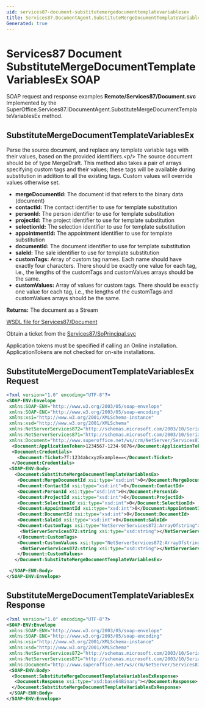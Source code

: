 ```yaml
---
uid: services87-document-substitutemergedocumenttemplatevariablesex
title: Services87.DocumentAgent.SubstituteMergeDocumentTemplateVariablesEx SOAP
Generated: true
---
```


# Services87 Document SubstituteMergeDocumentTemplateVariablesEx SOAP

SOAP request and response examples **Remote/Services87/Document.svc**
Implemented by the <see cref="M:SuperOffice.Services87.IDocumentAgent.SubstituteMergeDocumentTemplateVariablesEx">SuperOffice.Services87.IDocumentAgent.SubstituteMergeDocumentTemplateVariablesEx</see> method.

## SubstituteMergeDocumentTemplateVariablesEx

Parse the source document, and replace any template variable tags with their values, based on the provided identifiers.&lt;p/&gt; The source document should be of type MergeDraft. This method also takes a pair of arrays specifying custom tags and their values; these tags will be available during substitution in addition to all the existing tags. Custom values will override values otherwise set.

* **mergeDocumentId:** The document id that refers to the binary data (document)
* **contactId:** The contact identifier to use for template substitution
* **personId:** The person identifier to use for template substitution
* **projectId:** The project identifier to use for template substitution
* **selectionId:** The selection identifier to use for template substitution
* **appointmentId:** The appointment identifier to use for template substitution
* **documentId:** The document identifier to use for template substitution
* **saleId:** The sale identifier to use for template substitution
* **customTags:** Array of custom tag names. Each name should have exactly four characters. There should be exactly one value for each tag, i.e., the lengths of the customTags and customValues arrays should be the same.
* **customValues:** Array of values for custom tags. There should be exactly one value for each tag, i.e., the lengths of the customTags and customValues arrays should be the same.

**Returns:** The document as a Stream


[WSDL file for Services87/Document](../Services87-Document.md)

Obtain a ticket from the [Services87/SoPrincipal.svc](../SoPrincipal/index.md)

Application tokens must be specified if calling an Online installation. ApplicationTokens are not checked for on-site installations.

## SubstituteMergeDocumentTemplateVariablesEx Request

```xml
<?xml version="1.0" encoding="UTF-8"?>
<SOAP-ENV:Envelope
 xmlns:SOAP-ENV="http://www.w3.org/2003/05/soap-envelope"
 xmlns:SOAP-ENC="http://www.w3.org/2003/05/soap-encoding"
 xmlns:xsi="http://www.w3.org/2001/XMLSchema-instance"
 xmlns:xsd="http://www.w3.org/2001/XMLSchema"
 xmlns:NetServerServices872="http://schemas.microsoft.com/2003/10/Serialization/Arrays"
 xmlns:NetServerServices871="http://schemas.microsoft.com/2003/10/Serialization/"
 xmlns:Document="http://www.superoffice.net/ws/crm/NetServer/Services87">
  <Document:ApplicationToken>1234567-1234-9876</Document:ApplicationToken>
  <Document:Credentials>
    <Document:Ticket>7T:1234abcxyzExample==</Document:Ticket>
  </Document:Credentials>
 <SOAP-ENV:Body>
   <Document:SubstituteMergeDocumentTemplateVariablesEx>
    <Document:MergeDocumentId xsi:type="xsd:int">0</Document:MergeDocumentId>
    <Document:ContactId xsi:type="xsd:int">0</Document:ContactId>
    <Document:PersonId xsi:type="xsd:int">0</Document:PersonId>
    <Document:ProjectId xsi:type="xsd:int">0</Document:ProjectId>
    <Document:SelectionId xsi:type="xsd:int">0</Document:SelectionId>
    <Document:AppointmentId xsi:type="xsd:int">0</Document:AppointmentId>
    <Document:DocumentId xsi:type="xsd:int">0</Document:DocumentId>
    <Document:SaleId xsi:type="xsd:int">0</Document:SaleId>
    <Document:CustomTags xsi:type="NetServerServices872:ArrayOfstring">
     <NetServerServices872:string xsi:type="xsd:string"></NetServerServices872:string>
    </Document:CustomTags>
    <Document:CustomValues xsi:type="NetServerServices872:ArrayOfstring">
     <NetServerServices872:string xsi:type="xsd:string"></NetServerServices872:string>
    </Document:CustomValues>
   </Document:SubstituteMergeDocumentTemplateVariablesEx>

 </SOAP-ENV:Body>
</SOAP-ENV:Envelope>

```


## SubstituteMergeDocumentTemplateVariablesEx Response

```xml
<?xml version="1.0" encoding="UTF-8"?>
<SOAP-ENV:Envelope
 xmlns:SOAP-ENV="http://www.w3.org/2003/05/soap-envelope"
 xmlns:SOAP-ENC="http://www.w3.org/2003/05/soap-encoding"
 xmlns:xsi="http://www.w3.org/2001/XMLSchema-instance"
 xmlns:xsd="http://www.w3.org/2001/XMLSchema"
 xmlns:NetServerServices872="http://schemas.microsoft.com/2003/10/Serialization/Arrays"
 xmlns:NetServerServices871="http://schemas.microsoft.com/2003/10/Serialization/"
 xmlns:Document="http://www.superoffice.net/ws/crm/NetServer/Services87">
 <SOAP-ENV:Body>
  <Document:SubstituteMergeDocumentTemplateVariablesExResponse>
   <Document:Response xsi:type="xsd:base64Binary"></Document:Response>
  </Document:SubstituteMergeDocumentTemplateVariablesExResponse>
 </SOAP-ENV:Body>
</SOAP-ENV:Envelope>

```

